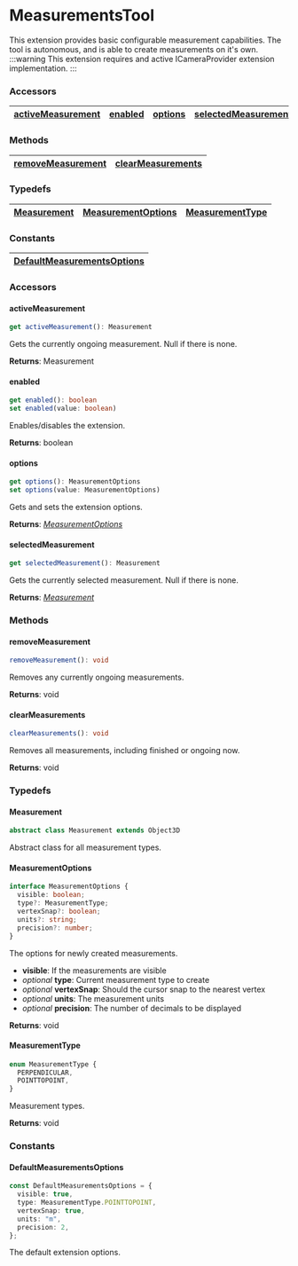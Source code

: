 # MeasurementsTool

This extension provides basic configurable measurement capabilities. The tool is autonomous, and is able to create measurements on it's own.
:::warning
This extension requires and active ICameraProvider extension implementation.
:::

### <h3>Accessors</h3>

| [activeMeasurement](/viewer/measurements-tool-api.md#activemeasurement) | [enabled](/viewer/measurements-tool-api.md#enabled) | [options](/viewer/measurements-tool-api.md#options) | [selectedMeasurement](/viewer/measurements-tool-api.md#selectedmeasurement) |
| ----------------------------------------------------------------------- | --------------------------------------------------- | --------------------------------------------------- | --------------------------------------------------------------------------- |

### <h3>Methods</h3>

| [removeMeasurement](/viewer/measurements-tool-api.md#removemeasurement) | [clearMeasurements](/viewer/measurements-tool-api.md#clearmeasurements) |
| ----------------------------------------------------------------------- | ----------------------------------------------------------------------- |

### <h3>Typedefs</h3>

| [Measurement](/viewer/measurements-tool-api.md#measurement) | [MeasurementOptions](/viewer/measurements-tool-api.md#measurementoptions) | [MeasurementType](/viewer/measurements-tool-api.md#measurementtype) |
| ----------------------------------------------------------- | ------------------------------------------------------------------------- | ------------------------------------------------------------------- |

### <h3>Constants</h3>

| [DefaultMeasurementsOptions](/viewer/speckle-renderer-api.md#defaultmeasurementsoptions) |
| ---------------------------------------------------------------------------------------- |

### <h3>Accessors</h3>

#### <b>activeMeasurement</b>

```ts
get activeMeasurement(): Measurement
```

Gets the currently ongoing measurement. Null if there is none.

**Returns**: Measurement

#### <b>enabled</b>

```ts
get enabled(): boolean
set enabled(value: boolean)
```

Enables/disables the extension.

**Returns**: boolean

#### <b>options</b>

```ts
get options(): MeasurementOptions
set options(value: MeasurementOptions)
```

Gets and sets the extension options.

**Returns**: [_MeasurementOptions_](/viewer/speckle-renderer-api.md#defaultmeasurementsoptions)

#### <b>selectedMeasurement</b>

```ts
get selectedMeasurement(): Measurement
```

Gets the currently selected measurement. Null if there is none.

**Returns**: [_Measurement_](/viewer/speckle-renderer-api.md#measurement)

### <h3>Methods</h3>

#### <b>removeMeasurement</b>

```ts
removeMeasurement(): void
```

Removes any currently ongoing measurements.

**Returns**: void

#### <b>clearMeasurements</b>

```ts
clearMeasurements(): void
```

Removes all measurements, including finished or ongoing now.

**Returns**: void

### <h3>Typedefs</h3>

#### <b>Measurement</b>

```ts
abstract class Measurement extends Object3D
```

Abstract class for all measurement types.

#### <b>MeasurementOptions</b>

```ts
interface MeasurementOptions {
  visible: boolean;
  type?: MeasurementType;
  vertexSnap?: boolean;
  units?: string;
  precision?: number;
}
```

The options for newly created measurements.

- **visible**: If the measurements are visible
- _optional_ **type**: Current measurement type to create
- _optional_ **vertexSnap**: Should the cursor snap to the nearest vertex
- _optional_ **units**: The measurement units
- _optional_ **precision**: The number of decimals to be displayed

**Returns**: void

#### <b>MeasurementType</b>

```ts
enum MeasurementType {
  PERPENDICULAR,
  POINTTOPOINT,
}
```

Measurement types.

**Returns**: void

### <h3>Constants</h3>

#### <b>DefaultMeasurementsOptions</b>

```ts
const DefaultMeasurementsOptions = {
  visible: true,
  type: MeasurementType.POINTTOPOINT,
  vertexSnap: true,
  units: "m",
  precision: 2,
};
```

The default extension options.
